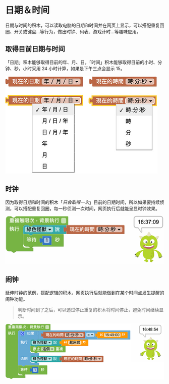 # 日期＆时间

日期与时间的积木，可以读取电脑的日期和时间并在网页上显示，可以搭配重复回圈、开关或键盘...等行为，做出时钟、码表、游戏计时...等趣味应用。

## 取得目前日期与时间

「日期」积木能够取得目前的年、月、日，「时间」积木能够取得目前的小时、分钟、秒，小时采用 24 小时计算，如果是下午三点会显示 15。

![日期＆时间](../images/zh-tw/docs/webbit/detect/time-01.jpg)

## 时钟

因为取得日期和时间的积木「*只会取得一次*」目前的日期时间，所以如果要持续侦测，可以搭配重复回圈，每一秒侦测一次时间，网页执行后就能呈显时钟效果。

![日期＆时间](../images/zh-tw/docs/webbit/detect/time-02.gif)

## 闹钟

延伸时钟的范例，搭配逻辑的积木，网页执行后就能做到在某个时间点发生提醒的闹钟功能。

> 判断时间到了之后，可以透过停止重复的积木将时间停止，避免时间继续显示。

![日期＆时间](../images/zh-tw/docs/webbit/detect/time-03.gif)